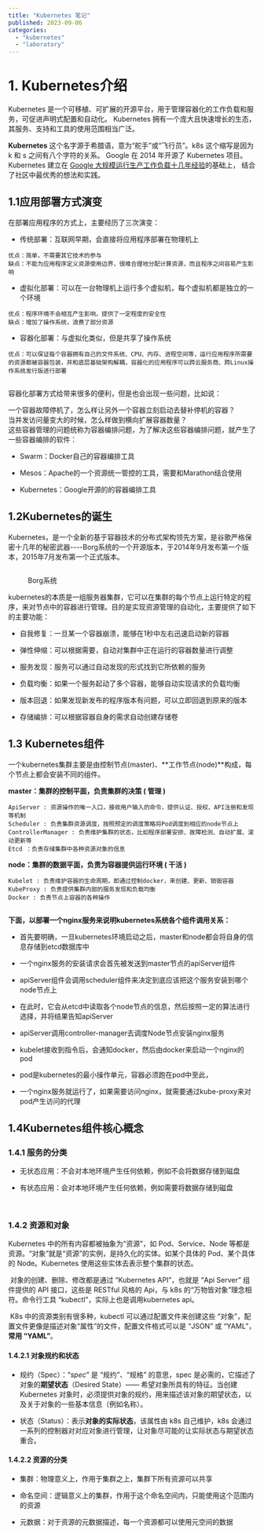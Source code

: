 ```yaml
---
title: "Kubernetes 笔记"
published: 2023-09-06
categories: 
  - "kubernetes"
  - "laboratory"
---
```


# 1\. Kubernetes介绍

Kubernetes 是一个可移植、可扩展的开源平台，用于管理容器化的工作负载和服务，可促进声明式配置和自动化。 Kubernetes 拥有一个庞大且快速增长的生态，其服务、支持和工具的使用范围相当广泛。

**Kubernetes** 这个名字源于希腊语，意为“舵手”或“飞行员”。k8s 这个缩写是因为 k 和 s 之间有八个字符的关系。 Google 在 2014 年开源了 Kubernetes 项目。 Kubernetes 建立在 [Google 大规模运行生产工作负载十几年经验](https://research.google/pubs/pub43438)的基础上， 结合了社区中最优秀的想法和实践。

## 1.1应用部署方式演变

在部署应用程序的方式上，主要经历了三次演变：

- 传统部署：互联网早期，会直接将应用程序部署在物理机上

```shell
优点：简单，不需要其它技术的参与
缺点：不能为应用程序定义资源使用边界，很难合理地分配计算资源，而且程序之间容易产生影响
```

- 虚拟化部署：可以在一台物理机上运行多个虚拟机，每个虚拟机都是独立的一个环境

```shell
优点：程序环境不会相互产生影响，提供了一定程度的安全性
缺点：增加了操作系统，浪费了部分资源
```

- 容器化部署：与虚拟化类似，但是共享了操作系统

```shell
优点：可以保证每个容器拥有自己的文件系统、CPU、内存、进程空间等，运行应用程序所需要的资源都被容器包装，并和底层基础架构解耦，容器化的应用程序可以跨云服务商、跨Linux操作系统发行版进行部署
```

<picture>
    <source srcset="https://s3.catcat.blog/images/2023/09/image-22-1024x385.avif" type="image/avif">
    <source srcset="https://s3.catcat.blog/images/2023/09/image-22-1024x385.webp" type="image/webp">
    <img src="https://s3.catcat.blog/images/2023/09/image-22-1024x385.jpg" alt="" loading="lazy">
</picture>

容器化部署方式给带来很多的便利，但是也会出现一些问题，比如说：

一个容器故障停机了，怎么样让另外一个容器立刻启动去替补停机的容器？  
当并发访问量变大的时候，怎么样做到横向扩展容器数量？  
这些容器管理的问题统称为容器编排问题，为了解决这些容器编排问题，就产生了一些容器编排的软件：

- Swarm：Docker自己的容器编排工具

- Mesos：Apache的一个资源统一管控的工具，需要和Marathon结合使用

- Kubernetes：Google开源的的容器编排工具

## 1.2Kubernetes的诞生

Kubernetes，是一个全新的基于容器技术的分布式架构领先方案，是谷歌严格保密十几年的秘密武器----Borg系统的一个开源版本，于2014年9月发布第一个版本，2015年7月发布第一个正式版本。

<figure>

<picture>
    <source srcset="https://s3.catcat.blog/images/2023/09/borg.avif" type="image/avif">
    <source srcset="https://s3.catcat.blog/images/2023/09/borg.webp" type="image/webp">
    <img src="https://s3.catcat.blog/images/2023/09/borg.jpg" alt="" loading="lazy">
</picture>

<figcaption>

Borg系统

</figcaption>

</figure>

kubernetes的本质是一组服务器集群，它可以在集群的每个节点上运行特定的程序，来对节点中的容器进行管理。目的是实现资源管理的自动化，主要提供了如下的主要功能：

- 自我修复：一旦某一个容器崩溃，能够在1秒中左右迅速启动新的容器

- 弹性伸缩：可以根据需要，自动对集群中正在运行的容器数量进行调整

- 服务发现：服务可以通过自动发现的形式找到它所依赖的服务

- 负载均衡：如果一个服务起动了多个容器，能够自动实现请求的负载均衡

- 版本回退：如果发现新发布的程序版本有问题，可以立即回退到原来的版本

- 存储编排：可以根据容器自身的需求自动创建存储卷

## 1.3 Kubernetes组件

一个kubernetes集群主要是由控制节点(master)、\*\*工作节点(node)\*\*构成，每个节点上都会安装不同的组件。

**master：集群的控制平面，负责集群的决策 ( 管理 )**

```shell
ApiServer : 资源操作的唯一入口，接收用户输入的命令，提供认证、授权、API注册和发现等机制
Scheduler : 负责集群资源调度，按照预定的调度策略将Pod调度到相应的node节点上
ControllerManager : 负责维护集群的状态，比如程序部署安排、故障检测、自动扩展、滚动更新等
Etcd ：负责存储集群中各种资源对象的信息
```

**node：集群的数据平面，负责为容器提供运行环境 ( 干活 )**

```shell
Kubelet : 负责维护容器的生命周期，即通过控制docker，来创建、更新、销毁容器
KubeProxy : 负责提供集群内部的服务发现和负载均衡
Docker : 负责节点上容器的各种操作
```

<picture>
    <source srcset="https://s3.catcat.blog/images/2023/09/image-23-1024x531.avif" type="image/avif">
    <source srcset="https://s3.catcat.blog/images/2023/09/image-23-1024x531.webp" type="image/webp">
    <img src="https://s3.catcat.blog/images/2023/09/image-23-1024x531.jpg" alt="" loading="lazy">
</picture>

**下面，以部署一个nginx服务来说明kubernetes系统各个组件调用关系：**

- 首先要明确，一旦kubernetes环境启动之后，master和node都会将自身的信息存储到etcd数据库中

- 一个nginx服务的安装请求会首先被发送到master节点的apiServer组件

- apiServer组件会调用scheduler组件来决定到底应该把这个服务安装到哪个node节点上

- 在此时，它会从etcd中读取各个node节点的信息，然后按照一定的算法进行选择，并将结果告知apiServer

- apiServer调用controller-manager去调度Node节点安装nginx服务

- kubelet接收到指令后，会通知docker，然后由docker来启动一个nginx的pod

- pod是kubernetes的最小操作单元，容器必须跑在pod中至此，

- 一个nginx服务就运行了，如果需要访问nginx，就需要通过kube-proxy来对pod产生访问的代理

## 1.4Kubernetes组件核心概念

### 1.4.1 服务的分类

- 无状态应用：不会对本地环境产生任何依赖，例如不会将数据存储到磁盘

- 有状态应用：会对本地环境产生任何依赖，例如需要将数据存储到磁盘

<picture>
    <source srcset="https://s3.catcat.blog/images/2023/09/image-25-1024x393.avif" type="image/avif">
    <source srcset="https://s3.catcat.blog/images/2023/09/image-25-1024x393.webp" type="image/webp">
    <img src="https://s3.catcat.blog/images/2023/09/image-25-1024x393.jpg" alt="" loading="lazy">
</picture>

<picture>
    <source srcset="https://s3.catcat.blog/images/2023/09/image-26-1024x500.avif" type="image/avif">
    <source srcset="https://s3.catcat.blog/images/2023/09/image-26-1024x500.webp" type="image/webp">
    <img src="https://s3.catcat.blog/images/2023/09/image-26-1024x500.jpg" alt="" loading="lazy">
</picture>

### 1.4.2 资源和对象

Kubernetes 中的所有内容都被抽象为“资源”，如 Pod、Service、Node 等都是资源。“对象”就是“资源”的实例，是持久化的实体。如某个具体的 Pod、某个具体的 Node。Kubernetes 使用这些实体去表示整个集群的状态。

 对象的创建、删除、修改都是通过 “Kubernetes API”，也就是 “Api Server” 组件提供的 API 接口，这些是 RESTful 风格的 Api，与 k8s 的“万物皆对象”理念相符。命令行工具 “kubectl”，实际上也是调用kubernetes api。

 K8s 中的资源类别有很多种，kubectl 可以通过配置文件来创建这些 “对象”，配置文件更像是描述对象“属性”的文件，配置文件格式可以是 “JSON” 或 “YAML”，**常用 “YAML”**。

#### 1.4.2.1 对象规约和状态

- 规约（Spec）：“_spec_” 是 “规约”、“规格” 的意思，spec 是必需的，它描述了对象的**期望状态**（Desired State）—— 希望对象所具有的特征。当创建 Kubernetes 对象时，必须提供对象的规约，用来描述该对象的期望状态，以及关于对象的一些基本信息（例如名称）。

- 状态（Status）：表示**对象的实际状态**，该属性由 k8s 自己维护，k8s 会通过一系列的控制器对对应对象进行管理，让对象尽可能的让实际状态与期望状态重合。

#### 1.4.2.2 资源的分类

- 集群：物理意义上，作用于集群之上，集群下所有资源可以共享

- 命名空间：逻辑意义上的集群，作用于这个命名空间内，只能使用这个范围内的资源

- 元数据：对于资源的元数据描述，每一个资源都可以使用元空间的数据

<picture>
    <source srcset="https://s3.catcat.blog/images/2023/09/image-27-1024x398.avif" type="image/avif">
    <source srcset="https://s3.catcat.blog/images/2023/09/image-27-1024x398.webp" type="image/webp">
    <img src="https://s3.catcat.blog/images/2023/09/image-27-1024x398.jpg" alt="" loading="lazy">
</picture>
